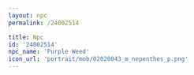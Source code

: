 ```yaml
---
layout: npc
permalink: /24002514

title: Npc
id: '24002514'
npc_name: 'Purple Weed'
icon_url: 'portrait/mob/02020043_m_nepenthes_p.png'
---
```


